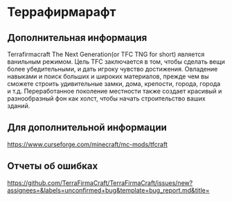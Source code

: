# Террафирмарафт

## Дополнительная информация
Terrafirmacraft The Next Generation(or TFC TNG for short) является ванильным режимом. Цель TFC заключается в том, чтобы сделать вещи более убедительными, и дать игроку чувство достижения. Овладение навыками и поиск больших и широких материалов, прежде чем вы сможете строить удивительные замки, дома, крепости, города, города и т.д. Переработанное поколение местности также создает красивый и разнообразный фон как холст, чтобы начать строительство ваших зданий.

## Для дополнительной информации
https://www.curseforge.com/minecraft/mc-mods/tfcraft
## Отчеты об ошибках
https://github.com/TerraFirmaCraft/TerraFirmaCraft/issues/new?assignees=&labels=unconfirmed+bug&template=bug_report.md&title=